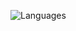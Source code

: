 ![Languages](https://github-readme-stats-seven-fawn-55.vercel.app/api/top-langs/?username=strandseter&langs_count=20&hide_progress=true&theme=transparent&hide=scss,makefile,handlebars,less,ejs&hide_border=true)

<!--
## Hi there 👋

**strandseter/strandseter** is a ✨ _special_ ✨ repository because its `README.md` (this file) appears on your GitHub profile.

Here are some ideas to get you started:

- 🔭 I’m currently working on ...
- 🌱 I’m currently learning ...
- 👯 I’m looking to collaborate on ...
- 🤔 I’m looking for help with ...
- 💬 Ask me about ...
- 📫 How to reach me: ...
- 😄 Pronouns: ...
- ⚡ Fun fact: ...
-->
